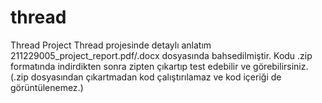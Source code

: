 # thread
Thread Project
Thread projesinde detaylı anlatım 211229005_project_report.pdf/.docx dosyasında bahsedilmiştir.
Kodu .zip formatında indirdikten sonra zipten çıkartıp test edebilir ve görebilirsiniz. (.zip dosyasından çıkartmadan kod çalıştırılamaz ve kod içeriği de görüntülenemez.)

